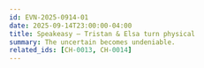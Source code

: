 ```yaml
---
id: EVN-2025-0914-01
date: 2025-09-14T23:00:00-04:00
title: Speakeasy — Tristan & Elsa turn physical
summary: The uncertain becomes undeniable.
related_ids: [CH-0013, CH-0014]
---
```

